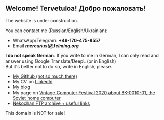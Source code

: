 ## Welcome! Tervetuloa! Добро пожаловать!

The website is under construction.

You can contact me (Russian/English/Ukrainian):
- WhatsApp/Telegram: **+49-170-475-8557** 
- Email ***mercurius(@)elming.org***

**I do not speak German**. If you write to me in German, I can only read and answer using Google Translate/DeepL (or in English)  
But it's better not to do so, write in English, please.

- [My Github (not so much there)](https://github.com/merclangrat)
- My CV on [LinkedIn](https://www.linkedin.com/in/merclangrat/)
- [My blog](https://merclangrat.wordpress.com)
- My page on [Vintage Computer Festival 2020 about BK-0010-01, the Soviet home computer](https://wiki.vcfb.de/2020/en:soviet_computers)
- [Nekochan FTP archive + useful links](http://nekochan.lizaurus.com)

This domain is NOT for sale!
